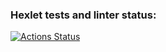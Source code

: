 ### Hexlet tests and linter status:
[![Actions Status](https://github.com/DZharenko/python-project-52/actions/workflows/hexlet-check.yml/badge.svg)](https://github.com/DZharenko/python-project-52/actions)